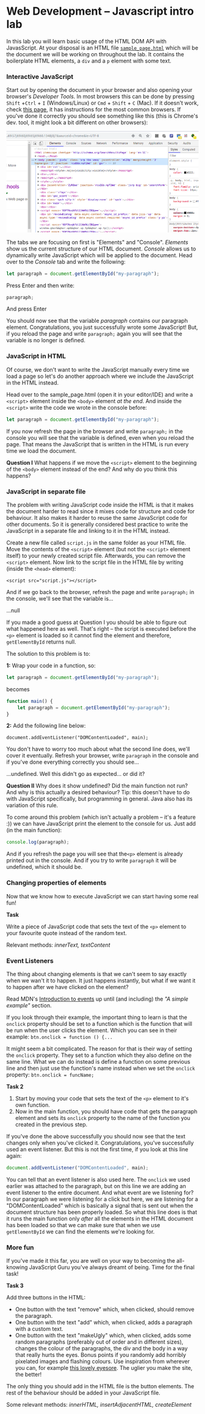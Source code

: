 # Web Development – Javascript intro lab

In this lab you will learn basic usage of the HTML DOM API with JavasScript. At your disposal is an HTML file [`sample_page.html`](sample_page.html) which will be the document we will be working on throughout the lab. It contains the boilerplate HTML elements, a `div` and a `p` element with some text. 

### Interactive JavaScript
Start out by opening the document in your browser and also opening your browser's *Developer Tools*. In most browsers this can be done by pressing `Shift` +`Ctrl` + `I` (Windows/Linux) or `Cmd` + `Shift` + `C` (Mac). If it doesn't work, check [this page](https://debugbrowser.com), it has instructions for the most common browsers. If you've done it correctly you should see something like this (this is Chrome's dev. tool, it might look a bit different on other browsers):

<img src="images/dev-tools-chrome.png">

The tabs we are focusing on first is "Elements" and "Console". *Elements*  show us the current structure of our HTML document. *Console* allows us to dynamically write JavaScript which will be applied to the document. Head over to the *Console* tab and write the following:
```javascript
let paragraph = document.getElementById("my-paragraph");
```
Press Enter and then write:
```javascript
paragraph;
```
And press Enter


You should now see that the variable *paragraph* contains our paragraph element. Congratulations, you just successfully wrote some JavaScript! But, if you reload the page and write `paragraph;` again you will see that the variable is no longer is defined.

### JavaScript in HTML
Of course, we don't want to write the JavaScript manually every time we load a page so let's do another approach where we include the JavaScript in the HTML instead.

Head over to the sample_page.html (open it in your editor/IDE) and write a `<script>` element inside the `<body>` element *at the end*. And inside the `<script>` write the code we wrote in the console before:

```javascript
let paragraph = document.getElementById("my-paragraph");
```
If you now refresh the page in the browser and write `paragraph;` in the console you will see that the variable is defined, even when you reload the page. That means the JavaScript that is written in the HTML is run every time we load the document.

**Question I**
 What happens if we move the  `<script>` element to the beginning of the `<body>` element instead of the end? And why do you think this happens? 

### JavaScript in separate file
The problem with writing JavaScript code inside the HTML is that it makes the document harder to read since it mixes code for structure and code for behaviour. It also makes it harder to reuse the same JavaScript code for other documents. So it is generally considered best practice to write the JavaScript in a separate file and linking to it in the HTML instead.

Create a new file called `script.js` in the same folder as your HTML file. Move the contents of the `<script>`  element (but not the `<script>` element itself) to your newly created script file. Afterwards, you can remove the `<script>` element. Now link to the script file in the HTML file by writing (inside the `<head>` element):
```
<script src="script.js"></script>
```
And if we go back to the browser, refresh the page and write `paragraph;` in the console, we'll see that the variable is...

...null

If you made a good guess at Question I you should be able to figure out what happened here as well. That's right – the script is executed before the `<p>` element is loaded so it cannot find the element and therefore, `getElementById` returns null.

The solution to this problem is to:

**1:** Wrap your code in a function, so:

```javascript
let paragraph = document.getElementById("my-paragraph");
```

becomes

```javascript
function main() {
    let paragraph = document.getElementById("my-paragraph");
}
```

**2:** Add the following line below:
```
document.addEventListener("DOMContentLoaded", main);
```
You don't have to worry too much about what the second line does, we'll cover it eventually. Refresh your browser, write `paragraph` in the console and if you've done everything correctly you should see...

...undefined. Well this didn't go as expected... or did it?

**Question II**
Why does it show undefined? Did the main function not run? And why is this actually a desired behaviour? Tip: this doesn't have to do with JavaScript specifically, but programming in general. Java also has its variation of this rule.

To come around this problem (which isn't actually a problem – it's a feature :)) we can have JavaScript print the element to the console for us. Just add (in the main function):
```javascript
console.log(paragraph);
```
And if you refresh the page you will see that the`<p>` element is already printed out in the console. And if you try to write `paragraph` it will be undefined, which it should be.

### Changing properties of elements
Now that we know how to execute JavaScript we can start having some real fun!

**Task**

Write a piece of JavaScript code that sets the text of the `<p>` element to your favourite quote instead of the random text.

Relevant methods: *innerText, textContent*

### Event Listeners
The thing about changing elements is that we can't seem to say exactly when we wan't it to happen. It just happens instantly, but what if we want it to happen after we have clicked on the element?

Read MDN's [Introduction to events](https://developer.mozilla.org/en-US/docs/Learn/JavaScript/Building_blocks/Events) up until (and including) the *"A simple example"* section.

If you look through their example, the important thing to learn is that the `onclick` property should be set to a function which is the function that will be run when the user clicks the element. Which you can see in their example: `btn.onclick = function () {...`

It might seem a bit complicated. The reason for that is their way of setting the `onclick` property. They set to a function which they also define on the same line. What we can do instead is define a function on some previous line and then just use the function's name instead when we set the `onclick` property: `btn.onclick = funcName;`

**Task 2**

1. Start by moving your code that sets the text of the `<p>` element to it's own function.
1. Now in the main function, you should have code that gets the paragraph element and sets its `onclick` property to the name of the function you created in the previous step.

If you've done the above successfully you should now see that the text changes only when you've clicked it. Congratulations, you've successfully used an event listener. But this is not the first time, if you look at this line again:
```javascript
document.addEventListener("DOMContentLoaded", main);
```
You can tell that an event listener is also used here. The `onclick` we used earlier was attached to the paragraph, but on this line we are adding an event listener to the entire document. And what event are we listening for? In our paragraph we were listening for a click but here, we are listening for a "DOMContentLoaded" which is basically a signal that is sent out when the document structure has been properly loaded. So what this line does is that it runs the main function only *after* all the elements in the HTML document has been loaded so that we can make sure that when we use `getElementById` we can find the elements we're looking for.

### More fun
If you've made it this far, you are well on your way to becoming the all-knowing JavaScript Guru you've always dreamt of being. Time for the final task!

**Task 3**

Add three buttons in the HTML:
- One button with the text "remove" which, when clicked, should remove the paragraph.
- One button with the text "add" which, when clicked, adds a paragraph with a custom text.
- One button with the text "makeUgly" which, when clicked, adds some random paragraphs (preferably out of order and in different sizes), changes the colour of the paragraphs, the div and the body in a way that really hurts the eyes. Bonus points if you randomly add horribly pixelated images and flashing colours. Use inspiration from wherever you can, for example [this lovely eyesore](http://thebiguglywebsite.com/). The uglier you make the site, the better!

The only thing you should add in the HTML file is the button elements. The rest of the behaviour should be added in your
JavaScript file.

Some relevant methods: *innerHTML, insertAdjacentHTML, createElement*
